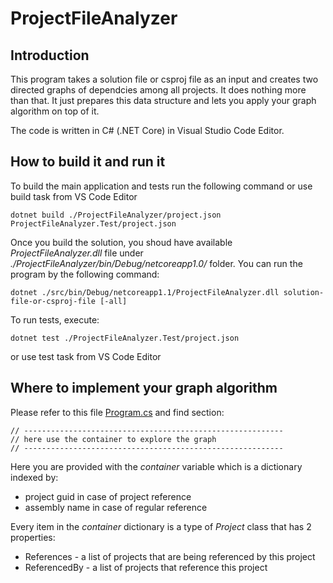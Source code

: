 # ProjectFileAnalyzer

## Introduction
This program takes a solution file or csproj file as an input and creates two directed graphs of dependcies among all projects.
It does nothing more than that. It just prepares this data structure and lets you apply your graph algorithm on top of it.

The code is written in C# (.NET Core) in Visual Studio Code Editor. 

## How to build it and run it

To build the main application and tests run the following command or use build task from VS Code Editor
```
dotnet build ./ProjectFileAnalyzer/project.json ProjectFileAnalyzer.Test/project.json
```

Once you build the solution, you shoud have available _ProjectFileAnalyzer.dll_ file under _./ProjectFileAnalyzer/bin/Debug/netcoreapp1.0/_ folder.
You can run the program by the following command:

```
dotnet ./src/bin/Debug/netcoreapp1.1/ProjectFileAnalyzer.dll solution-file-or-csproj-file [-all]
```

To run tests, execute:
```
dotnet test ./ProjectFileAnalyzer.Test/project.json
```
or use test task from VS Code Editor

## Where to implement your graph algorithm

Please refer to this file [Program.cs](https://github.com/pechovic/ProjectFileAnalyzer/blob/master/ProjectFileAnalyzer/Program.cs) and find section:

```
// ----------------------------------------------------------
// here use the container to explore the graph
// ----------------------------------------------------------
```
Here you are provided with the _container_ variable which is a dictionary indexed by:
* project guid in case of project reference
* assembly name in case of regular reference

Every item in the _container_ dictionary is a type of _Project_ class that has 2 properties:
* References - a list of projects that are being referenced by this project
* ReferencedBy - a list of projects that reference this project